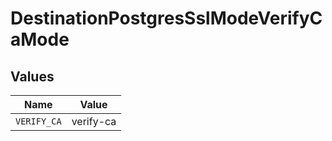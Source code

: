 # DestinationPostgresSslModeVerifyCaMode


## Values

| Name        | Value       |
| ----------- | ----------- |
| `VERIFY_CA` | verify-ca   |